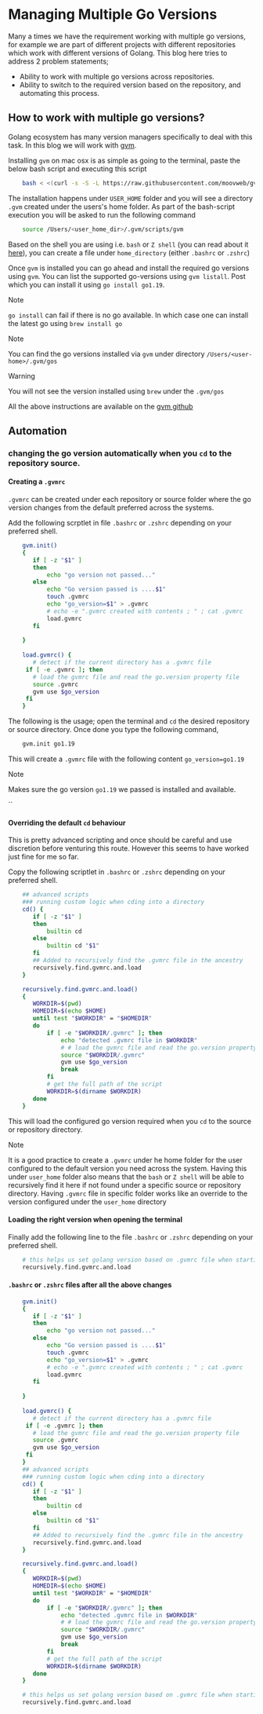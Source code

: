 # Managing Multiple Go Versions

Many a times we have the requirement working with multiple go versions, for example we are part of different projects with different repositories which work with different versions of Golang. This blog here tries to address 2 problem statements;

- Ability to work with multiple go versions across repositories.
- Ability to switch to the required version based on the repository, and automating this process.

## How to work with multiple go versions?

Golang ecosystem has many version managers specifically to deal with this task. In this blog we will work with [gvm](https://github.com/moovweb/gvm).  

Installing `gvm` on mac osx is as simple as going to the terminal, paste the below bash script and executing this script

```bash
	bash < <(curl -s -S -L https://raw.githubusercontent.com/moovweb/gvm/master/binscripts/gvm-installer)
```

The installation happens under `USER_HOME` folder and you will see a directory `.gvm` created under the users's home folder. As part of the bash-script execution you will be asked to run the following command

```bash
	source /Users/<user_home_dir>/.gvm/scripts/gvm
```

Based on the shell you are using i.e. `bash` or `Z shell` (you can read about it [here](https://www.geeksforgeeks.org/bash-scripting-difference-between-zsh-and-bash/)), you can create a file under `home_directory` (either `.bashrc` or `.zshrc`)

Once `gvm` is installed you can go ahead and install the required go versions using `gvm`.
You can list the supported go-versions using  `gvm listall`. Post which you can install it using `go install go1.19`.

> [!NOTE]
>  `go install` can fail if there is no go available. In which case one can install the latest go using `brew install go`

> [!NOTE]
>  You can find the go versions installed via `gvm` under directory `/Users/<user-home>/.gvm/gos`

>[!WARNING]
>You will not see the version installed using `brew` under the `.gvm/gos`

All the above instructions are available on the [gvm github](https://github.com/moovweb/gvm)

## Automation

### changing the go version automatically when you `cd` to the repository source.

#### Creating a `.gvmrc` 

`.gvmrc` can be created under each repository or source folder where the go version changes from the default preferred across the systems.

Add the following scrptlet in file `.bashrc` or `.zshrc` depending on your preferred shell.

```bash
	gvm.init()
	{
	   if [ -z "$1" ]
	   then
	       echo "go version not passed..."
	   else
	       echo "Go version passed is ....$1"
	       touch .gvmrc
	       echo "go_version=$1" > .gvmrc
	       # echo -e ".gvmrc created with contents ; " ; cat .gvmrc
	       load.gvmrc
	   fi
	  
	}
	
	load.gvmrc() {
	   # detect if the current directory has a .gvmrc file
	 if [ -e .gvmrc ]; then
	   # load the gvmrc file and read the go.version property file
	   source .gvmrc
	   gvm use $go_version
	 fi
	}

```

The following is the usage; open the terminal and `cd` the desired repository or source directory. Once done you type the following command,

```bash
	gvm.init go1.19
```

This will create a `.gvmrc` file with the following content `go_version=go1.19`

>[!NOTE]
>Makes sure the go version `go1.19` we passed is installed and available. 

``
#### Overriding the default `cd` behaviour

This is pretty advanced scripting and once should be careful and use discretion before venturing this route. However this seems to have worked just fine for me so far.

Copy the following scriptlet in `.bashrc` or `.zshrc` depending on your preferred shell.

```bash
	## advanced scripts
	### running custom logic when cding into a directory
	cd() {
	   if [ -z "$1" ]
	   then
	       builtin cd
	   else
	       builtin cd "$1"
	   fi
	   ## Added to recursively find the .gvmrc file in the ancestry
	   recursively.find.gvmrc.and.load 
	}

    recursively.find.gvmrc.and.load()
	{
	   WORKDIR=$(pwd)
	   HOMEDIR=$(echo $HOME)
	   until test "$WORKDIR" = "$HOMEDIR"
	   do
	       if [ -e "$WORKDIR/.gvmrc" ]; then
	           echo "detected .gvmrc file in $WORKDIR"
	           # # load the gvmrc file and read the go.version property file
	           source "$WORKDIR/.gvmrc"
	           gvm use $go_version
	           break
	       fi
	       # get the full path of the script
	       WORKDIR=$(dirname $WORKDIR)
	   done
	}

```

This will load the configured go version required when you `cd` to the source or repository directory.

>[!NOTE]
>It is a good practice to create a `.gvmrc` under he home folder for the user configured to the default version you need across the system. 
>Having this under `user_home` folder also means that the `bash` or `Z shell` will be able to recursively find it here if not found under a specific source or repository directory. 
>Having `.gvmrc` file in specific folder works like an override to the version configured under the `user_home` directory


#### Loading the right version when opening the terminal

Finally add the following line to the file `.bashrc` or `.zshrc` depending on your preferred shell.

```bash
	# this helps us set golang version based on .gvmrc file when starting a new terminal/cmd session
	recursively.find.gvmrc.and.load
```


#### `.bashrc` or `.zshrc` files after all the above changes

```bash
	gvm.init()
	{
	   if [ -z "$1" ]
	   then
	       echo "go version not passed..."
	   else
	       echo "Go version passed is ....$1"
	       touch .gvmrc
	       echo "go_version=$1" > .gvmrc
	       # echo -e ".gvmrc created with contents ; " ; cat .gvmrc
	       load.gvmrc
	   fi
	  
	}
	
	load.gvmrc() {
	   # detect if the current directory has a .gvmrc file
	 if [ -e .gvmrc ]; then
	   # load the gvmrc file and read the go.version property file
	   source .gvmrc
	   gvm use $go_version
	 fi
	}
	## advanced scripts
	### running custom logic when cding into a directory
	cd() {
	   if [ -z "$1" ]
	   then
	       builtin cd
	   else
	       builtin cd "$1"
	   fi
	   ## Added to recursively find the .gvmrc file in the ancestry
	   recursively.find.gvmrc.and.load 
	}

    recursively.find.gvmrc.and.load()
	{
	   WORKDIR=$(pwd)
	   HOMEDIR=$(echo $HOME)
	   until test "$WORKDIR" = "$HOMEDIR"
	   do
	       if [ -e "$WORKDIR/.gvmrc" ]; then
	           echo "detected .gvmrc file in $WORKDIR"
	           # # load the gvmrc file and read the go.version property file
	           source "$WORKDIR/.gvmrc"
	           gvm use $go_version
	           break
	       fi
	       # get the full path of the script
	       WORKDIR=$(dirname $WORKDIR)
	   done
	}

	# this helps us set golang version based on .gvmrc file when starting a new terminal/cmd session
	recursively.find.gvmrc.and.load

```


